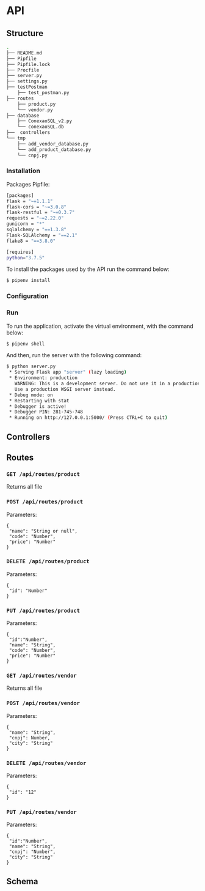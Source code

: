 # API


## Structure

```bash
.
├── README.md
├── Pipfile
├── Pipfile.lock
├── Procfile
├── server.py
├── settings.py
├── testPostman
    ├── test_postman.py
├── routes
    ├── product.py
    └── vendor.py
├── database
    ├── ConexaoSQL_v2.py
    └── conexaoSQL.db
├──  controllers
└── tmp
    ├── add_vendor_database.py
    └── add_product_database.py
    └── cnpj.py
```


### Installation

Packages Pipfile:

```bash
[packages]
flask = "~=1.1.1"
flask-cors = "~=3.0.8"
flask-restful = "~=0.3.7"
requests = "~=2.22.0"
gunicorn = "*"
sqlalchemy = "==1.3.8"
Flask-SQLAlchemy = "==2.1"
flake8 = "==3.8.0"

[requires]
python="3.7.5"

```

To install the packages used by the API run the command below:

```bash
$ pipenv install
```

### Configuration

### Run

To run the application, activate the virtual environment, with the command below:

```bash
$ pipenv shell
```

And then, run the server with the following command:


```bash
$ python server.py
 * Serving Flask app "server" (lazy loading)
 * Environment: production
   WARNING: This is a development server. Do not use it in a production deployment.
   Use a production WSGI server instead.
 * Debug mode: on
 * Restarting with stat
 * Debugger is active!
 * Debugger PIN: 281-745-748
 * Running on http://127.0.0.1:5000/ (Press CTRL+C to quit)
```

## Controllers

## Routes

### ``` GET /api/routes/product ```

Returns all file

### ``` POST /api/routes/product ```

Parameters:
```
{
 "name": "String or null",
 "code": "Number",
 "price": "Number"
}
```
### ``` DELETE /api/routes/product ```

Parameters:
```
{
 "id": "Number"
}
```
### ``` PUT /api/routes/product ```

Parameters:
```
{
 "id":"Number",
 "name": "String",
 "code": "Number",
 "price": "Number"
}
```

### ``` GET /api/routes/vendor ```

Returns all file

### ``` POST /api/routes/vendor ```

Parameters:
```
{
 "name": "String",
 "cnpj": Number,
 "city": "String"
}
```
### ``` DELETE /api/routes/vendor ```

Parameters:
```
{
 "id": "12"
}
```
### ``` PUT /api/routes/vendor ```
Parameters:
```
{
 "id":"Number",
 "name": "String",
 "cnpj": "Number",
 "city": "String"
}
```

## Schema
